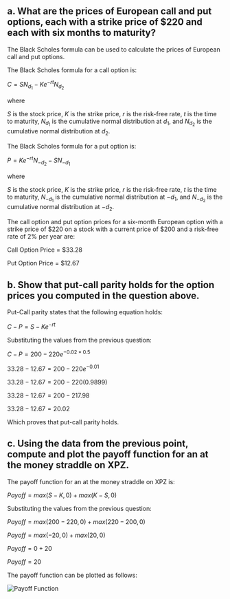 

## a. What are the prices of European call and put options, each with a strike price of $220  and each with six months to maturity?

The Black Scholes formula can be used to calculate the prices of European call and put options.

The Black Scholes formula for a call option is: 

$C = SN_{d_{1}}-Ke^{-rt}N_{d_{2}}$

where 

$S$ is the stock price, 
$K$ is the strike price, 
$r$ is the risk-free rate, 
$t$ is the time to maturity, 
$N_{d_{1}}$ is the cumulative normal distribution at $d_1$, and 
$N_{d_{2}}$ is the cumulative normal distribution at $d_2$.

The Black Scholes formula for a put option is: 

$P = Ke^{-rt}N_{-d_{2}}-SN_{-d_{1}}$

where 

$S$ is the stock price, 
$K$ is the strike price, 
$r$ is the risk-free rate, 
$t$ is the time to maturity, 
$N_{-d_{1}}$ is the cumulative normal distribution at $-d_1$, and 
$N_{-d_{2}}$ is the cumulative normal distribution at $-d_2$.

The call option and put option prices for a six-month European option with a strike price of $220 on a stock with a current price of $200 and a risk-free rate of 2% per year are:

Call Option Price = $33.28

Put Option Price = $12.67

## b. Show that put-call parity holds for the option prices you computed in the question above.

Put-Call parity states that the following equation holds: 

$C - P = S - Ke^{-rt}$

Substituting the values from the previous question: 

$C - P = 200 - 220e^{-0.02*0.5}$

$33.28 - 12.67 = 200 - 220e^{-0.01}$

$33.28 - 12.67 = 200 - 220(0.9899)$

$33.28 - 12.67 = 200 - 217.98$

$33.28 - 12.67 = 20.02$

Which proves that put-call parity holds. 

## c. Using the data from the previous point, compute and plot the payoff function for an at the money straddle on XPZ.

The payoff function for an at the money straddle on XPZ is: 

$Payoff = max(S - K, 0) + max(K - S, 0)$

Substituting the values from the previous question: 

$Payoff = max(200 - 220, 0) + max(220 - 200, 0)$

$Payoff = max(-20, 0) + max(20, 0)$

$Payoff = 0 + 20$

$Payoff = 20$

The payoff function can be plotted as follows: 

![Payoff Function](payoff.png)